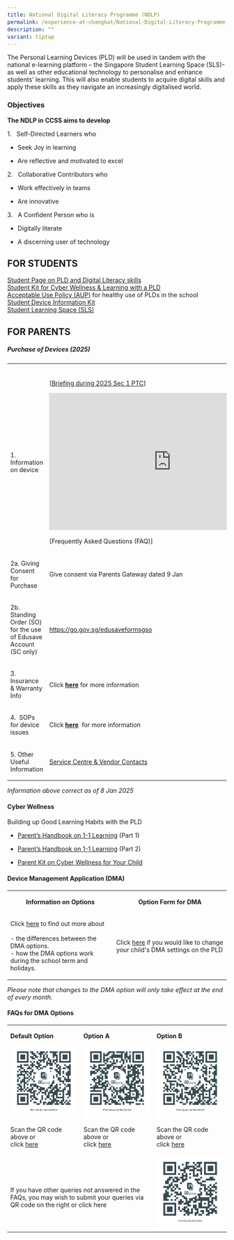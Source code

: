 ```yaml
---
title: National Digital Literacy Programme (NDLP)
permalink: /experience-at-changkat/National-Digital-Literacy-Programme-NDLP/
description: ""
variant: tiptap
---
```

<p>The Personal Learning Devices (PLD) will be used in tandem with the national
e-learning platform – the Singapore Student Learning Space (SLS)- as well
as other educational technology to personalise and enhance students’ learning.
This will also enable students to acquire digital skills and apply these
skills as they navigate an increasingly digitalised world.</p>
<h3>Objectives</h3>
<p><strong>The NDLP in CCSS aims to develop</strong>
</p>
<p>1. &nbsp; Self-Directed Learners&nbsp;who</p>
<ul data-tight="true" class="tight">
<li>
<p>Seek Joy in learning</p>
</li>
<li>
<p>Are reflective and motivated to excel</p>
</li>
</ul>
<p>2. &nbsp; Collaborative Contributors&nbsp;who</p>
<ul data-tight="true" class="tight">
<li>
<p>Work effectively in teams</p>
</li>
<li>
<p>Are innovative</p>
</li>
</ul>
<p>3. &nbsp; A&nbsp;Confident Person&nbsp;who is</p>
<ul data-tight="true" class="tight">
<li>
<p>Digitally literate</p>
</li>
<li>
<p>A discerning user of technology</p>
</li>
</ul>
<h2>FOR STUDENTS</h2>
<p><a href="https://sites.google.com/moe.edu.sg/ccss-student-hbl-page" rel="noopener noreferrer nofollow" target="_blank">Student Page on PLD and Digital Literacy skills</a>
<br><a href="https://drive.google.com/file/d/19HjmaoWJ1HTAxC6teSqugtKc7Lsca6hB/view?usp=drive_link" rel="noopener noreferrer nofollow" target="_blank">Student Kit for Cyber Wellness &amp; Learning with a PLD</a>
<br><a href="/files/2%20Acceptable%20Use%20Policy%20AUP%20Agreement%202022.pdf" rel="noopener noreferrer nofollow" target="_blank">Acceptable Use Policy (AUP)</a>&nbsp;for
healthy use of PLDs in the school
<br><a href="/files/Student_Device_Information_Kit_2024.pdf" rel="noopener noreferrer nofollow" target="_blank">Student Device Information Kit</a>
<br><a href="http://learning.moe.edu.sg/" rel="noopener noreferrer nofollow" target="_blank">Student Learning Space (SLS)</a>
</p>
<h2>FOR PARENTS</h2>
<h5>Purchase of Devices (2025)&nbsp;</h5>
<table style="minWidth: 50px">
<colgroup>
<col>
<col>
</colgroup>
<tbody>
<tr>
<th rowspan="1" colspan="1">
<p></p>
</th>
<th rowspan="1" colspan="1">
<p></p>
</th>
</tr>
<tr>
<td rowspan="1" colspan="1">
<p>1.&nbsp; Information on device</p>
</td>
<td rowspan="1" colspan="1">
<p>[<a href="/files/PDLP/IP1_iPad____2025_Parent_Engagement_Deck.pdf" rel="noopener noreferrer nofollow" target="_blank">Briefing during 2025 Sec 1 PTC</a>]</p>
<p></p>
<div class="iframe-wrapper">
<iframe height="315" width="560" allowfullscreen="true" frameborder="0" src="https://www.youtube.com/embed/MtH2it3tC3Y?si=cXiAcZoz_xHayVPL"></iframe>
</div>
<p>[Frequently Asked Questions (FAQ)]</p>
</td>
</tr>
<tr>
<td rowspan="1" colspan="1">
<p>2a. Giving Consent for Purchase</p>
</td>
<td rowspan="1" colspan="1">
<p>Give consent via Parents Gateway dated 9 Jan</p>
</td>
</tr>
<tr>
<td rowspan="1" colspan="1">
<p>2b. Standing Order (SO) for the use of Edusave Account (SC only)</p>
</td>
<td rowspan="1" colspan="1">
<p><a href="https://go.gov.sg/edusaveformsgso" rel="noopener noreferrer nofollow" target="_blank">https://go.gov.sg/edusaveformsgso</a>
</p>
</td>
</tr>
<tr>
<td rowspan="1" colspan="1">
<p>3. Insurance &amp; Warranty Info</p>
</td>
<td rowspan="1" colspan="1">
<p>Click&nbsp;<strong><a href="/files/pld_insurance__warranty_2024.pdf" rel="noopener noreferrer nofollow" target="_blank">here</a></strong>&nbsp;for
more information</p>
</td>
</tr>
<tr>
<td rowspan="1" colspan="1">
<p>4.&nbsp; SOPs for device issues</p>
</td>
<td rowspan="1" colspan="1">
<p>Click&nbsp;<strong><a href="/files/SOPs%20for%20Device%20Issues%202021.pdf" rel="noopener noreferrer nofollow" target="_blank">here</a></strong>&nbsp;
for more information</p>
</td>
</tr>
<tr>
<td rowspan="1" colspan="1">
<p>5. Other Useful Information</p>
</td>
<td rowspan="1" colspan="1">
<p><a href="/files/Service%20Centre%20%20Vendor%20Contacts.pdf" rel="noopener noreferrer nofollow" target="_blank">Service Centre &amp; Vendor Contacts</a>
</p>
</td>
</tr>
</tbody>
</table>
<p><em>Information&nbsp;above correct as of 8 Jan 2025</em>
</p>
<h4>Cyber Wellness&nbsp;</h4>
<p>Building up Good Learning Habits with the PLD</p>
<ul data-tight="true" class="tight">
<li>
<p><a href="/files/PDLP/IP2___Parent_Handbook__I__2025.pdf" rel="noopener noreferrer nofollow" target="_blank">Parent’s Handbook on 1-1 Learning</a>&nbsp;(Part
1)</p>
</li>
<li>
<p><a href="/files/PDLP/IP3___Parent_Handbook__II__2025.pdf" rel="noopener noreferrer nofollow" target="_blank">Parent’s Handbook on 1-1 Learning</a>&nbsp;(Part
2)</p>
</li>
<li>
<p><a href="https://go.gov.sg/moe-cyber-wellness" rel="noopener noreferrer nofollow" target="_blank">Parent Kit on Cyber Wellness for Your Child</a>
</p>
</li>
</ul>
<h4>Device Management Application (DMA)</h4>
<table style="minWidth: 50px">
<colgroup>
<col>
<col>
</colgroup>
<tbody>
<tr>
<th rowspan="1" colspan="1">
<p>Information on Options</p>
</th>
<th rowspan="1" colspan="1">
<p>Option Form for DMA</p>
</th>
</tr>
<tr>
<td rowspan="1" colspan="1">
<p>Click&nbsp;<a href="https://docs.google.com/spreadsheets/d/1jx3wjBuNYZlBK4X5_CKpkA4HO92KhEEvoUC4aeNXTpg/edit?usp=sharing" rel="noopener nofollow" target="_blank">here</a> to
find out more about
<br>
<br>- the differences between the DMA options.
<br>- how the DMA options work during the school term and holidays.</p>
</td>
<td rowspan="1" colspan="1">
<p>Click&nbsp;<a href="https://go.gov.sg/pdlpdma" rel="noopener nofollow" target="_blank">here</a> if
you would like to change your child's DMA settings on the PLD</p>
</td>
</tr>
</tbody>
</table>
<p><em>Please note that changes to the DMA option will only take effect at the end of every month.</em>
</p>
<h4>FAQs for DMA Options</h4>
<table style="minWidth: 75px">
<colgroup>
<col>
<col>
<col>
</colgroup>
<tbody>
<tr>
<td rowspan="1" colspan="1">
<p><strong>Default Option<br></strong>
</p>
<div class="isomer-image-wrapper">
<img style="width: 100%" height="auto" width="100%" src="/images/dma%20default%20qr%20code.png">
</div>
<p>Scan the QR code above or
<br>click&nbsp;<a href="https://go.gov.sg/dmadefault" rel="noopener nofollow" target="_blank">here</a><strong><br></strong>
</p>
</td>
<td rowspan="1" colspan="1">
<p><strong>Option A<br></strong>
</p>
<div class="isomer-image-wrapper">
<img style="width: 100%" height="auto" width="100%" src="/images/dma%20option%20A%20qr%20code.png">
</div>
<p>Scan the QR code above or
<br>click&nbsp;<a href="https://go.gov.sg/dmaoptiona" rel="noopener nofollow" target="_blank">here</a><strong><br></strong>
</p>
</td>
<td rowspan="1" colspan="1">
<p><strong>Option B<br></strong>
</p>
<div class="isomer-image-wrapper">
<img style="width: 100%" height="auto" width="100%" src="/images/dma%20option%20B%20qr%20code.png">
</div>
<p>Scan the QR code above or
<br>click&nbsp;<a href="https://go.gov.sg/dmaoptionb" rel="noopener nofollow" target="_blank">here</a><strong><br></strong>
</p>
</td>
</tr>
<tr>
<td rowspan="1" colspan="2">
<p>
<br>If you have other queries not answered in the FAQs, you may wish to submit
your queries via QR code on the right or click here</p>
</td>
<td rowspan="1" colspan="1">
<div class="isomer-image-wrapper">
<img style="width: 100%" height="auto" width="100%" src="/images/dmaoq.png">
</div>
</td>
</tr>
</tbody>
</table>
<p>&nbsp;</p>